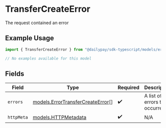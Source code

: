 # TransferCreateError

The request contained an error

## Example Usage

```typescript
import { TransferCreateError } from "@dailypay/sdk-typescript/models/errors";

// No examples available for this model
```

## Fields

| Field                                                                         | Type                                                                          | Required                                                                      | Description                                                                   |
| ----------------------------------------------------------------------------- | ----------------------------------------------------------------------------- | ----------------------------------------------------------------------------- | ----------------------------------------------------------------------------- |
| `errors`                                                                      | [models.ErrorTransferCreateError](../../models/errortransfercreateerror.md)[] | :heavy_check_mark:                                                            | A list of errors that occurred.                                               |
| `httpMeta`                                                                    | [models.HTTPMetadata](../../models/httpmetadata.md)                           | :heavy_check_mark:                                                            | N/A                                                                           |